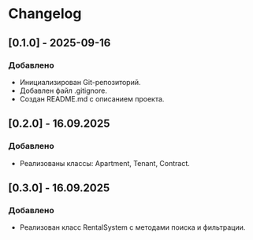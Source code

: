 # Changelog

## [0.1.0] - 2025-09-16
### Добавлено
- Инициализирован Git-репозиторий.
- Добавлен файл .gitignore.
- Создан README.md с описанием проекта.
## [0.2.0] - 16.09.2025
### Добавлено
- Реализованы классы: Apartment, Tenant, Contract.
## [0.3.0] - 16.09.2025
### Добавлено
- Реализован класс RentalSystem с методами поиска и фильтрации.